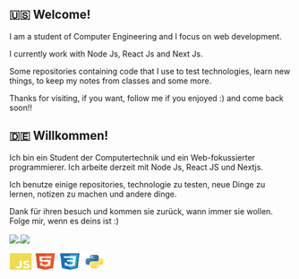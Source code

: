 ## 🇺🇸 Welcome!

I am a student of Computer Engineering and I focus on web development.

I currently work with Node Js, React Js and Next Js.

Some repositories containing code that I use to test technologies, learn new things, to keep my notes from classes and some more.

Thanks for visiting, if you want, follow me if you enjoyed :) and come back soon!!

## 🇩🇪 Willkommen!

Ich bin ein Student der Computertechnik und ein Web-fokussierter programmierer. Ich arbeite derzeit mit Node Js, React JS und Nextjs.

Ich benutze einige repositories, technologie zu testen, neue Dinge zu lernen, notizen zu machen und andere dinge.

Dank für ihren besuch und kommen sie zurück, wann immer sie wollen. Folge mir, wenn es deins ist :)

<link rel="stylesheet" href="./style.css"/>

<a class="box" href="https://github.com/matheuspsantos">
  <img align="center" height="180rem" src="https://github-readme-stats.vercel.app/api?username=matheuspsantos&show_icons=true&theme=dracula">
</a>
<a class="box" href="https://github.com/matheuspsantos">
  <img align="center" height="180rem" src="https://github-readme-stats.vercel.app/api/top-langs/?username=matheuspsantos&layout=compact&langs_count=7&theme=dracula">
</a>

<div class="box" style="display: inline_block"><br>
  <img align="center" alt="Js" height="30" width="40" src="https://raw.githubusercontent.com/devicons/devicon/master/icons/javascript/javascript-plain.svg">
  <img align="center" alt="HTML" height="30" width="40" src="https://raw.githubusercontent.com/devicons/devicon/master/icons/html5/html5-original.svg">
  <img align="center" alt="CSS" height="30" width="40" src="https://raw.githubusercontent.com/devicons/devicon/master/icons/css3/css3-original.svg">
  <img align="center" alt="Python" height="30" width="40" src="https://raw.githubusercontent.com/devicons/devicon/master/icons/python/python-original.svg">
 </div>
